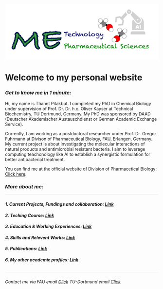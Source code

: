 ![](/images/cv-header.png)

# Welcome to my personal website


### *Get to know me in 1 minute:*

Hi, my name is Thanet Pitakbut. I completed my PhD in Chemical Biology under supervision of Prof. Dr. Dr. h.c. Oliver Kayser at Technical Biochemistry, TU Dortmund, Germany. My PhD was sponsored by DAAD (Deutscher Akademischer Austauschdienst or German Academic Exchange Service). 


Currently, I am working as a postdoctoral researcher under Prof. Dr. Gregor Fuhrmann at Divison of Pharmaceutical Biology, FAU, Erlangen, Germany. My current project is about investigating the molecular interactions of natural products and antimicrobial resistant bacteria. I aim to leverage computing teachonology like AI to establish a synergistic formulation for better antibacterial treatment. 


You can find me at the official website of Division of Pharmacetical Biology: [Click here](https://www.pharmbio.nat.fau.de/person/685/).




### *More about me:* ![](/images/line04.png)


#### *1. Current Projects, Fundings and collaboration: [Link]()*


#### *2. Teching Course: [Link]()*


#### *3. Education & Working Experiences: [Link]()*


#### *4. Skills and Relevent Works: [Link]()*


#### *5. Publications: [Link]()*


#### *6. My other academic profiles: [Link]()*


![](/images/line04.png)


###### *Contact me via FAU email [Click](mailto:thanet.pitakbut@fau.de) TU-Dortmund email [Click](mailto:thanet.pitakbut@fau.de)*


